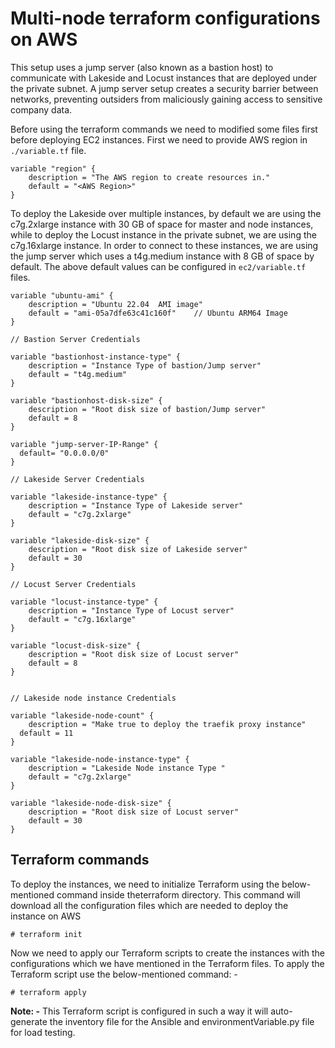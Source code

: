 # Multi-node terraform configurations on AWS

This setup uses a jump server (also known as a bastion host) to communicate with Lakeside and Locust instances that are deployed under the private subnet. A jump server setup creates a security barrier between networks, preventing outsiders from maliciously gaining access to sensitive company data. 

Before using the terraform commands we need to modified some files first before deploying EC2 instances. First we need to provide AWS region in ```./variable.tf``` file.

```
variable "region" {
    description = "The AWS region to create resources in."
    default = "<AWS Region>"
}
```
To deploy the Lakeside over multiple instances, by default we are using the c7g.2xlarge instance with 30 GB of space for master and node instances, while to deploy the Locust instance in the private subnet, we are using the c7g.16xlarge instance. In order to connect to these instances, we are using the jump server which uses a t4g.medium instance with 8 GB of space by default. The above default values can be configured in ```ec2/variable.tf``` files. 

```
variable "ubuntu-ami" {
    description = "Ubuntu 22.04  AMI image"
    default = "ami-05a7dfe63c41c160f"    // Ubuntu ARM64 Image
}

// Bastion Server Credentials 

variable "bastionhost-instance-type" {
    description = "Instance Type of bastion/Jump server"
    default = "t4g.medium"
}

variable "bastionhost-disk-size" {
    description = "Root disk size of bastion/Jump server"
    default = 8
}

variable "jump-server-IP-Range" {
  default= "0.0.0.0/0"
}

// Lakeside Server Credentials 

variable "lakeside-instance-type" {
    description = "Instance Type of Lakeside server"
    default = "c7g.2xlarge"
}

variable "lakeside-disk-size" {
    description = "Root disk size of Lakeside server"
    default = 30
}

// Locust Server Credentials 

variable "locust-instance-type" {
    description = "Instance Type of Locust server"
    default = "c7g.16xlarge"
}

variable "locust-disk-size" {
    description = "Root disk size of Locust server"
    default = 8
}


// Lakeside node instance Credentials

variable "lakeside-node-count" {
    description = "Make true to deploy the traefik proxy instance"
  default = 11
}

variable "lakeside-node-instance-type" {
    description = "Lakeside Node instance Type "
    default = "c7g.2xlarge"
}

variable "lakeside-node-disk-size" {
    description = "Root disk size of Locust server"
    default = 30
}
```

## Terraform commands

To deploy the instances, we need to initialize Terraform using the below-mentioned command inside theterraform directory. This command will download all the configuration files which are needed to deploy the instance on AWS
```
# terraform init
```

Now we need to apply our Terraform scripts to create the instances with the configurations which we have mentioned in the Terraform files. To apply the Terraform script use the below-mentioned command: -  

```
# terraform apply
```

**Note: -** This Terraform script is configured in such a way it will auto-generate the inventory file for the Ansible and environmentVariable.py file for load testing. 

